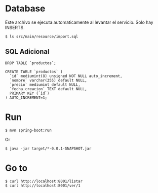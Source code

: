 # Database 
	
Este archivo se ejecuta automaticamente al levantar el servicio. Solo hay INSERTS.

```
$ ls src/main/resource/import.sql
```

## SQL Adicional	

```
DROP TABLE `productos`;

CREATE TABLE `productos` (
  `id` mediumint(8) unsigned NOT NULL auto_increment,
  `nombre` varchar(255) default NULL,
  `precio` mediumint default NULL,
  `fecha_creacion` TEXT default NULL,
  PRIMARY KEY (`id`)
) AUTO_INCREMENT=1;
```

# Run

```
$ mvn spring-boot:run
```
Or
```
$ java -jar target/*-0.0.1-SNAPSHOT.jar
```

# Go to

```
$ curl http://localhost:8001/listar
$ curl http://localhost:8001/ver/1
```

